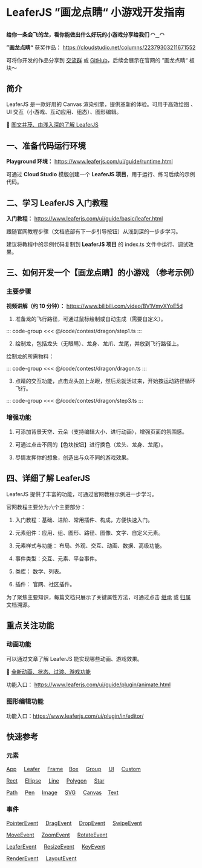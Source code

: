 <script setup>
import Case from '/component/Case.vue'
</script>

# LeaferJS ”画龙点睛“ 小游戏开发指南

##

**给你一条会飞的龙，看你能做出什么好玩的小游戏分享给我们 ◠‿◠**

**”画龙点睛“** 获奖作品： https://cloudstudio.net/columns/22379303211671552

可将你开发的作品分享到 [交流群](https://leaferjs.com/#contact) 或 [GitHub](https://github.com/leaferjs/leafer-ui/issues)，后续会展示在官网的 ”画龙点睛“ 板块～

## 简介

LeaferJS 是一款好用的 Canvas 渲染引擎，提供革新的体验。可用于高效绘图 、UI 交互（小游戏、互动应用、组态）、图形编辑。

📗 [图文并茂、由浅入深的了解 LeaferJS](/blog/2024-07-09.md)

## 一、准备代码运行环境

**Playground 环境：** https://www.leaferjs.com/ui/guide/runtime.html

可通过 **Cloud Studio** 模版创建一个 **LeaferJS 项目**，用于运行、练习后续的示例代码。

## 二、学习 LeaferJS 入门教程

**入门教程：** https://www.leaferjs.com/ui/guide/basic/leafer.html

跟随官网教程步骤（文档底部有下一步引导按钮）从浅到深的一步步学习。

建议将教程中的示例代码复制到 **LeaferJS 项目** 的 index.ts 文件中运行、调试效果。

## 三、如何开发一个【画龙点睛】的小游戏 （参考示例）

<case name="Dragon" editor=false height=500></case>

### 主要步骤

**视频讲解（约 10 分钟）：** https://www.bilibili.com/video/BV1VmyXYoE5d

1. 准备龙的飞行路径，可通过鼠标绘制或自动生成（需要自定义）。

::: code-group
<<< @/code/contest/dragon/step1.ts
:::

2. 绘制龙，包括龙头（无眼睛）、龙身、龙爪、龙尾，并放到飞行路径上。

绘制龙的所需物料：

::: code-group
<<< @/code/contest/dragon/dragon.ts
:::

3. 点睛的交互功能，点击龙头加上龙眼，然后龙就活过来，开始按运动路径循环飞行。

::: code-group
<<< @/code/contest/dragon/step3.ts
:::

### 增强功能

1. 可添加背景天空、云朵（支持编辑大小、进行动画），增强页面的氛围感。

2. 可通过点击不同的【色块按钮】进行换色（龙头、龙身、龙尾）。

3. 尽情发挥你的想象，创造出与众不同的游戏效果。

## 四、详细了解 LeaferJS

LeaferJS 提供了丰富的功能，可通过官网教程示例进一步学习。

官网教程主要分为六个主要部分：

1. 入门教程：基础、进阶、常用插件、构成，方便快速入门。

2. 元素组件：应用、组、图形、路径、图像、文字、自定义元素。

3. 元素样式与功能： 布局、外观、交互、动画、数据、高级功能。

4. 事件类型：交互、元素、平台事件。

5. 类库： 数学、列表。

6. 插件： 官网、社区插件。

为了聚焦主要知识，每篇文档只展示了关键属性方法，可通过点击 [继承](/reference/display/Rect.md#继承) 或 [归属](/reference/UI/fill.md#归属) 文档溯源。

## 重点关注功能

### 动画功能

可以通过文章了解 LeaferJS 能实现哪些动画、游戏效果。

📙 [全新动画、状态、过渡、游戏功能](/blog/2024-09-20.md)

功能入口： https://www.leaferjs.com/ui/guide/plugin/animate.html

### 图形编辑功能

功能入口：https://www.leaferjs.com/ui/plugin/in/editor/

## 快速参考

### 元素

[App](/reference/display/App.md) &nbsp; &nbsp; [Leafer](/reference/display/Leafer.md) &nbsp; &nbsp; [Frame](/reference/display/Frame.md) &nbsp; &nbsp;[Box](/reference/display/Box.md) &nbsp; &nbsp; [Group](/reference/display/Group.md) &nbsp; &nbsp; [UI](/reference/display/UI.md) &nbsp; &nbsp; [Custom](/reference/display/custom/base/register.md)

[Rect](/reference/display/Rect.md) &nbsp; &nbsp; [Ellipse](/reference/display/Ellipse.md) &nbsp; &nbsp; [Line](/reference/display/Line.md) &nbsp; &nbsp; [Polygon](/reference/display/Polygon.md) &nbsp; &nbsp; [Star](/reference/display/Star.md)

[Path](/reference/display/Path.md) &nbsp; &nbsp; [Pen](/reference/display/Pen.md) &nbsp; &nbsp; [Image](/reference/display/Image.md) &nbsp; &nbsp; [SVG](/reference/display/SVG.md) &nbsp; &nbsp; [Canvas](/reference/display/Canvas.md) &nbsp; &nbsp;[Text](/reference/display/Text.md)

### 事件

[PointerEvent](/reference/event/ui/Pointer.md) &nbsp; &nbsp; [DragEvent](/reference/event/ui/Drag.md) &nbsp; &nbsp; [DropEvent](/reference/event/ui/Drop.md) &nbsp; &nbsp; [SwipeEvent](/reference/event/ui/Swipe.md)

[MoveEvent](/reference/event/ui/Move.md) &nbsp; &nbsp; [ZoomEvent](/reference/event/ui/Zoom.md) &nbsp; &nbsp; [RotateEvent](/reference/event/ui/Rotate.md)

[LeaferEvent](/reference/event/basic/Leafer.md) &nbsp; &nbsp; [ResizeEvent](/reference/event/basic/Resize.md) &nbsp; &nbsp; [KeyEvent](/reference/event/ui/Key.md)

[RenderEvent](/reference/event/basic/Render.md) &nbsp; &nbsp; [LayoutEvent](/reference/event/basic/Layout.md)
